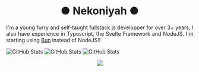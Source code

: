<h1 align="center">● Nekoniyah ● </h1>

<p align="justify">I'm a young furry and self-taught fullstack js developper for over 3+ years, I also have experience in Typescript, the Svelte Framework and NodeJS. I'm starting using <a href="https://bun.sh/">Bun</a> instead of NodeJS!!</p>

![GitHub Stats](https://github-readme-streak-stats.herokuapp.com/?user=nekoniyah&theme=default&hide_border=true) ![GitHub Stats](https://github-readme-stats.vercel.app/api?user=nekoniyah&theme=default&show_icons=true&hide_border=true&count_private=true)
![GitHub Stats](https://github-readme-stats.vercel.app/api/top-langs/?user=nekoniyah&theme=default&show_icons=true&hide_border=true&layout=compact)

<p align="center">
  <a href="https://skillicons.dev">
    <img src="https://skillicons.dev/icons?i=svelte,nodejs,figma,discord,discordjs,github,js,ts,npm,sass,vscode&theme=dark" />
  </a>
</p>
